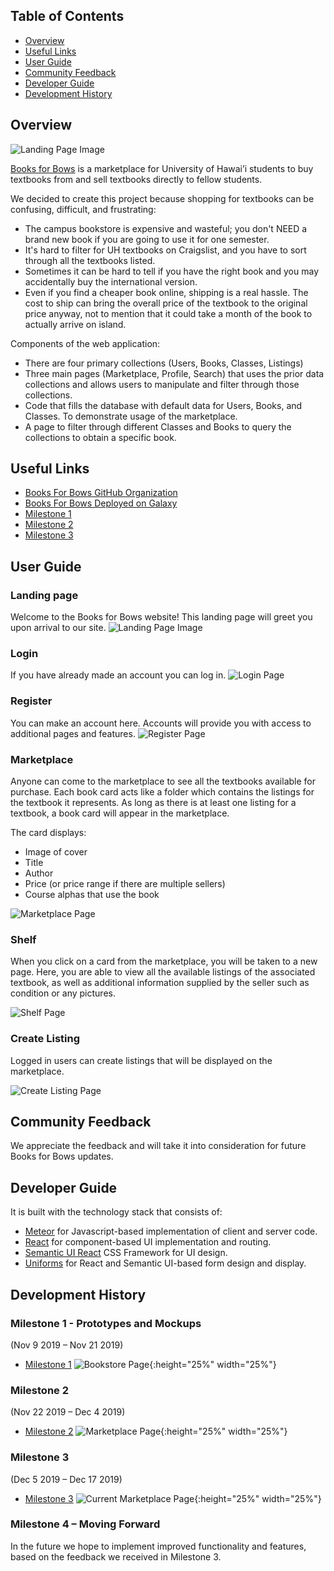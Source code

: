 ## Table of Contents

* [Overview](#overview)
* [Useful Links](#useful-links)
* [User Guide](#user-guide)
* [Community Feedback](#community-feedback)
* [Developer Guide](#developer-guide)
* [Development History](#development-history)

## Overview

![Landing Page Image](assets/images/prototypes/landing-mockup0.png "Landing Page")

[Books for Bows](https://github.com/books-for-bows) is a marketplace for University of Hawai’i students to buy textbooks from and sell textbooks directly to fellow students. 

We decided to create this project because shopping for textbooks can be confusing, difficult, and frustrating:
* The campus bookstore is expensive and wasteful; you don't NEED a brand new book if you are going to use it for one semester. 
* It's hard to filter for UH textbooks on Craigslist, and you have to sort through all the textbooks listed.
* Sometimes it can be hard to tell if you have the right book and you may accidentally buy the international version. 
* Even if you find a cheaper book online, shipping is a real hassle. The cost to ship can bring the overall price of the textbook to the original price anyway, not to mention that it could take a month of the book to actually arrive on island. 

Components of the web application:

* There are four primary collections (Users, Books, Classes, Listings)
* Three main pages (Marketplace, Profile, Search) that uses the prior data collections and allows users to manipulate and filter through those collections.
* Code that fills the database with default data for Users, Books, and Classes. To demonstrate usage of the marketplace.
* A page to filter through different Classes and Books to query the collections to obtain a specific book.

## Useful Links

* [Books For Bows GitHub Organization](https://github.com/books-for-bows)
* [Books For Bows Deployed on Galaxy](http://books-for-bows.meteorapp.com/#/)
* [Milestone 1](https://github.com/books-for-bows/books-for-bows/projects/2)
* [Milestone 2](https://github.com/books-for-bows/books-for-bows/projects/3)
* [Milestone 3](https://github.com/books-for-bows/books-for-bows/projects/4)

## User Guide

### Landing page

Welcome to the Books for Bows website! This landing page will greet you upon arrival to our site. 
![Landing Page Image](assets/images/prototypes/landing-mockup0.png "Landing Page")

### Login

If you have already made an account you can log in.
![Login Page](assets/images/prototypes/login-mockup.png "Login Page")

### Register

You can make an account here. Accounts will provide you with access to additional pages and features. 
![Register Page](assets/images/prototypes/register-mockup.png "Register Page")

### Marketplace

Anyone can come to the marketplace to see all the textbooks available for purchase. Each book card acts like a folder which contains the listings for the textbook it represents. As long as there is at least one listing for a textbook, a book card will appear in the marketplace. 

The card displays:
* Image of cover
* Title
* Author
* Price (or price range if there are multiple sellers)
* Course alphas that use the book

![Marketplace Page](assets/images/prototypes/marketplace-mockup.png "Marketplace Page")

### Shelf

When you click on a card from the marketplace, you will be taken to a new page. Here, you are able to view all the available listings of the associated textbook, as well as additional information supplied by the seller such as condition or any pictures.

![Shelf Page](assets/images/prototypes/shelf-mockup.png "Shelf Page")

### Create Listing

Logged in users can create listings that will be displayed on the marketplace.

![Create Listing Page](assets/images/prototypes/createlisting-mockup.png "Create Listing Page")

## Community Feedback 
We appreciate the feedback and will take it into consideration for future Books for Bows updates. 

## Developer Guide 

It is built with the technology stack that consists of:

* [Meteor](https://www.meteor.com/) for Javascript-based implementation of client and server code.
* [React](https://reactjs.org/) for component-based UI implementation and routing.
* [Semantic UI React](https://react.semantic-ui.com/) CSS Framework for UI design.
* [Uniforms](https://uniforms.tools/) for React and Semantic UI-based form design and display.


## Development History 
### Milestone 1 - Prototypes and Mockups 
(Nov 9 2019 – Nov 21 2019) 
* [Milestone 1](https://github.com/books-for-bows/books-for-bows/projects/2)
![Bookstore Page](assets/images/prototypes/Bookstore.png "Bookstore Page"){:height="25%" width="25%"}


### Milestone 2
(Nov 22 2019 – Dec 4 2019) 
* [Milestone 2](https://github.com/books-for-bows/books-for-bows/projects/3)
![Marketplace Page](assets/images/mockups/marketplace-mockup.png "Marketplace Page"){:height="25%" width="25%"}

### Milestone 3 
(Dec 5 2019 – Dec 17 2019) 
* [Milestone 3](https://github.com/books-for-bows/books-for-bows/projects/4)
![Current Marketplace Page](assets/images/prototypes/Bookstore.png "Current Page"){:height="25%" width="25%"}

### Milestone 4 – Moving Forward 
In the future we hope to implement improved functionality and features, based on the feedback we received in Milestone 3. 

